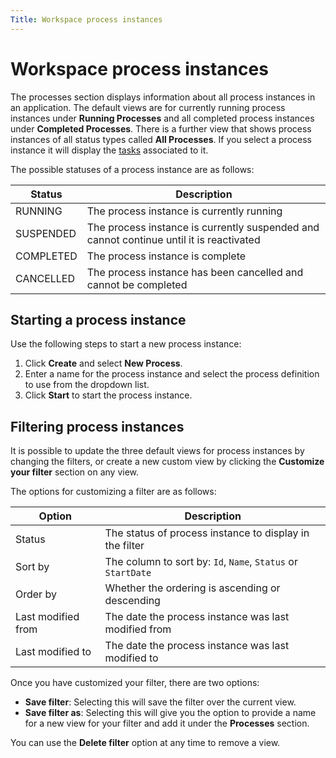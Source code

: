 ```yaml
---
Title: Workspace process instances
---
```


# Workspace process instances
The processes section displays information about all process instances in an application. The default views are for currently running process instances under **Running Processes** and all completed process instances under **Completed Processes**. There is a further view that shows  process instances of all status types called **All Processes**. If you select a process instance it will display the [tasks](../workspace/tasks.md) associated to it. 

The possible statuses of a process instance are as follows:

| Status | Description |
| ------ | ----------- |
| RUNNING | The process instance is currently running |
| SUSPENDED | The process instance is currently suspended and cannot continue until it is reactivated |
| COMPLETED | The process instance is complete |
| CANCELLED | The process instance has been cancelled and cannot be completed |

## Starting a process instance
Use the following steps to start a new process instance:

1. Click **Create** and select **New Process**.
2. Enter a name for the process instance and select the process definition to use from the dropdown list.
3. Click **Start** to start the process instance. 

## Filtering process instances
It is possible to update the three default views for process instances by changing the filters, or create a new custom view by clicking the **Customize your filter** section on any view. 

The options for customizing a filter are as follows: 

| Option | Description | 
| ------ | ----------- |
| Status | The status of process instance to display in the filter |
| Sort by | The column to sort by: `Id`, `Name`, `Status` or `StartDate` | 
| Order by | Whether the ordering is ascending or descending |
| Last modified from | The date the process instance was last modified from | 
| Last modified to | The date the process instance was last modified to |

Once you have customized your filter, there are two options: 

* **Save filter**: Selecting this will save the filter over the current view.
* **Save filter as**: Selecting this will give you the option to provide a name for a new view for your filter and add it under the **Processes** section. 

You can use the **Delete filter** option at any time to remove a view. 







